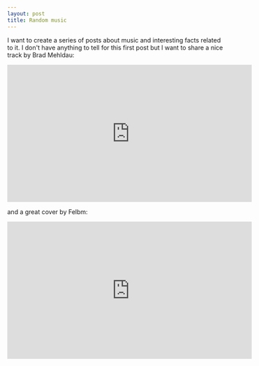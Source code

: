 ```yaml
---
layout: post
title: Random music
---
```


I want to create a series of posts about music and interesting facts related to it. 
I don't have anything to tell for this first post but I want to share a nice track by Brad Mehldau: 

<iframe width="560" height="315" src="https://www.youtube.com/embed/i6Fk5OMKy7w" title="YouTube video player" frameborder="0" allow="accelerometer; autoplay; clipboard-write; encrypted-media; gyroscope; picture-in-picture" allowfullscreen></iframe>

and a great cover by Felbm: 

<iframe width="560" height="315" src="https://www.youtube.com/embed/Wuwqq9RJuUk" title="YouTube video player" frameborder="0" allow="accelerometer; autoplay; clipboard-write; encrypted-media; gyroscope; picture-in-picture" allowfullscreen></iframe>
